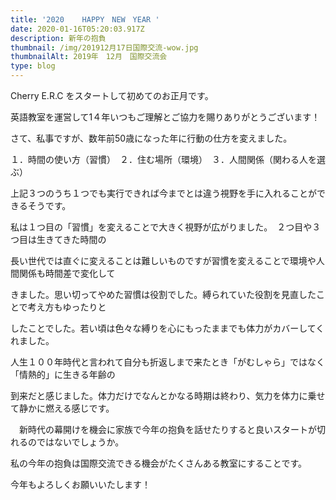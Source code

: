 ```yaml
---
title: '2020    HAPPY　NEW　YEAR '
date: 2020-01-16T05:20:03.917Z
description: 新年の抱負
thumbnail: /img/201912月17日国際交流-wow.jpg
thumbnailAlt: 2019年　12月　国際交流会
type: blog
---
```

Cherry  E.R.C をスタートして初めてのお正月です。

英語教室を運営して1４年いつもご理解とご協力を賜りありがとうございます！

さて、私事ですが、数年前50歳になった年に行動の仕方を変えました。

１．時間の使い方（習慣）　２．住む場所（環境）　３．人間関係（関わる人を選ぶ）

上記３つのうち１つでも実行できれば今までとは違う視野を手に入れることができるそうです。

私は１つ目の「習慣」を変えることで大きく視野が広がりました。　２つ目や３つ目は生きてきた時間の

長い世代では直ぐに変えることは難しいものですが習慣を変えることで環境や人間関係も時間差で変化して

きました。思い切ってやめた習慣は役割でした。縛られていた役割を見直したことで考え方もゆったりと

したことでした。若い頃は色々な縛りを心にもったままでも体力がカバーしてくれました。

人生１００年時代と言われて自分も折返しまで来たとき「がむしゃら」ではなく「情熱的」に生きる年齢の

到来だと感じました。体力だけでなんとかなる時期は終わり、気力を体力に乗せて静かに燃える感じです。

　新時代の幕開けを機会に家族で今年の抱負を話せたりすると良いスタートが切れるのではないでしょうか。

私の今年の抱負は国際交流できる機会がたくさんある教室にすることです。

今年もよろしくお願いいたします！
